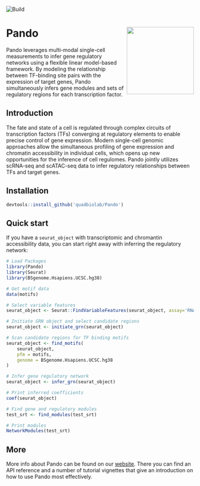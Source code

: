 ![Build](https://github.com/quadbiolab/Pando/workflows/build/badge.svg?branch=main)

# Pando <img src="man/figures/logo.png" align="right" width="180"/>

Pando leverages multi-modal single-cell measurements to infer gene regulatory networks using a flexible linear model-based framework. By modeling the relationship between TF-binding site pairs with the expression of target genes, Pando simultaneously infers gene modules and sets of regulatory regions for each transcription factor.

## Introduction

The fate and state of a cell is regulated through complex circuits of transcription factors (TFs) converging at regulatory elements to enable precise control of gene expression. Modern single-cell genomic approaches allow the simultaneous profiling of gene expression and chromatin accessibility in individual cells, which opens up new opportunities for the inference of cell regulomes. Pando jointly utilizes scRNA-seq and scATAC-seq data to infer regulatory relationships between TFs and target genes.


## Installation

```r
devtools::install_github('quadbiolab/Pando')
```

## Quick start

If you have a `seurat_object` with transcriptomic and chromantin accessibility data, you can start right away with inferring the regulatory network:

```r
# Load Packages
library(Pando)
library(Seurat)
library(BSgenome.Hsapiens.UCSC.hg38)

# Get motif data
data(motifs)

# Select variable features
seurat_object <- Seurat::FindVariableFeatures(seurat_object, assay='RNA')

# Initiate GRN object and select candidate regions
seurat_object <- initiate_grn(seurat_object)

# Scan candidate regions for TF binding motifs
seurat_object <- find_motifs(
    seurat_object,
    pfm = motifs,
    genome = BSgenome.Hsapiens.UCSC.hg38
)

# Infer gene regulatory network
seurat_object <- infer_grn(seurat_object)

# Print inferred coefficients
coef(seurat_object)

# Find gene and regulatory modules 
test_srt <- find_modules(test_srt)

# Print modules
NetworkModules(test_srt)
```

## More

More info about Pando can be found on our [website](https://quadbio.github.io/Pando/). There you can find an API reference and a number of tutorial vignettes that give an introduction on how to use Pando most effectively.  




